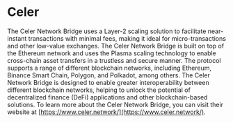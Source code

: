 # Celer

The Celer Network Bridge uses a Layer-2 scaling solution to facilitate near-instant transactions with minimal fees, making it ideal for micro-transactions and other low-value exchanges. The Celer Network Bridge is built on top of the Ethereum network and uses the Plasma scaling technology to enable cross-chain asset transfers in a trustless and secure manner. The protocol supports a range of different blockchain networks, including Ethereum, Binance Smart Chain, Polygon, and Polkadot, among others. The Celer Network Bridge is designed to enable greater interoperability between different blockchain networks, helping to unlock the potential of decentralized finance (DeFi) applications and other blockchain-based solutions. To learn more about the Celer Network Bridge, you can visit their website at [https://www.celer.network/](https://www.celer.network/).
